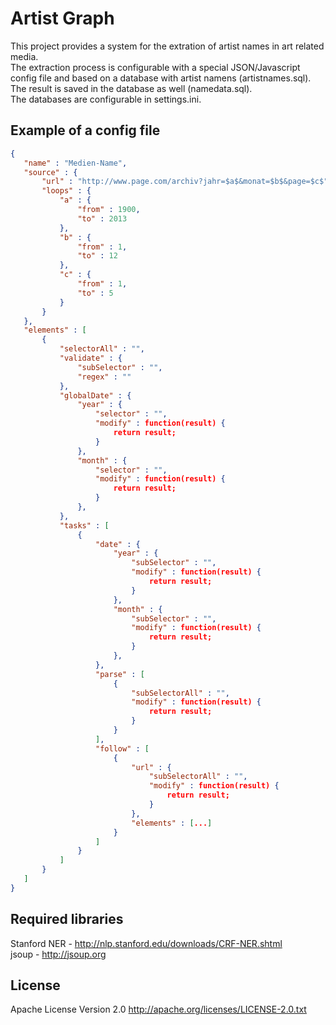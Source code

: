 Artist Graph
============

This project provides a system for the extration of artist names in art related media.<br/>
The extraction process is configurable with a special JSON/Javascript config file and based on a database with artist namens (artistnames.sql).<br/>
The result is saved in the database as well (namedata.sql).<br/>
The databases are configurable in settings.ini.


Example of a config file
------------------------

 ```json
{
    "name" : "Medien-Name",
    "source" : {
        "url" : "http://www.page.com/archiv?jahr=$a$&monat=$b$&page=$c$",
        "loops" : {
            "a" : {
                "from" : 1900,
                "to" : 2013
            },
            "b" : {
                "from" : 1,
                "to" : 12
            },
            "c" : {
                "from" : 1,
                "to" : 5
            }
        }
    },
    "elements" : [
        {
            "selectorAll" : "",
            "validate" : {
                "subSelector" : "",
                "regex" : ""
            },
            "globalDate" : {
                "year" : {
                    "selector" : "",
                    "modify" : function(result) {
                        return result;
                    }
                },
                "month" : {
                    "selector" : "",
                    "modify" : function(result) {
                        return result;
                    }
                },
            },
            "tasks" : [
                {
                    "date" : {
                        "year" : {
                            "subSelector" : "",
                            "modify" : function(result) {
                                return result;
                            }
                        },
                        "month" : {
                            "subSelector" : "",
                            "modify" : function(result) {
                                return result;
                            }
                        },
                    },
                    "parse" : [
                        {
                            "subSelectorAll" : "",
                            "modify" : function(result) {
                                return result;
                            }
                        }
                    ],
                    "follow" : [
                        {
                            "url" : {
                                "subSelectorAll" : "",
                                "modify" : function(result) {
                                    return result;
                                }
                            },
                            "elements" : [...]
                        }
                    ]
                }
            ]
        }
    ]
}
 ```

Required libraries
------------------
Stanford NER - http://nlp.stanford.edu/downloads/CRF-NER.shtml<br/>
jsoup - http://jsoup.org


License
-------

Apache License Version 2.0
http://apache.org/licenses/LICENSE-2.0.txt

